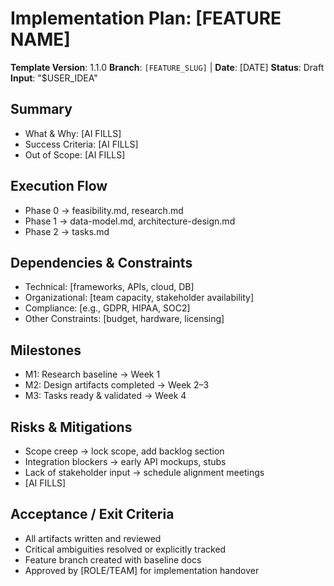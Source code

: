 # Implementation Plan: [FEATURE NAME]

**Template Version**: 1.1.0
**Branch**: `[FEATURE_SLUG]` | **Date**: [DATE]
**Status**: Draft
**Input**: "$USER_IDEA"

## Summary
- What & Why: [AI FILLS]
- Success Criteria: [AI FILLS]
- Out of Scope: [AI FILLS]

## Execution Flow
- Phase 0 → feasibility.md, research.md
- Phase 1 → data-model.md, architecture-design.md
- Phase 2 → tasks.md

## Dependencies & Constraints
- Technical: [frameworks, APIs, cloud, DB]
- Organizational: [team capacity, stakeholder availability]
- Compliance: [e.g., GDPR, HIPAA, SOC2]
- Other Constraints: [budget, hardware, licensing]

## Milestones
- M1: Research baseline → Week 1
- M2: Design artifacts completed → Week 2–3
- M3: Tasks ready & validated → Week 4

## Risks & Mitigations
- Scope creep → lock scope, add backlog section
- Integration blockers → early API mockups, stubs
- Lack of stakeholder input → schedule alignment meetings
- [AI FILLS]

## Acceptance / Exit Criteria
- All artifacts written and reviewed
- Critical ambiguities resolved or explicitly tracked
- Feature branch created with baseline docs
- Approved by [ROLE/TEAM] for implementation handover
